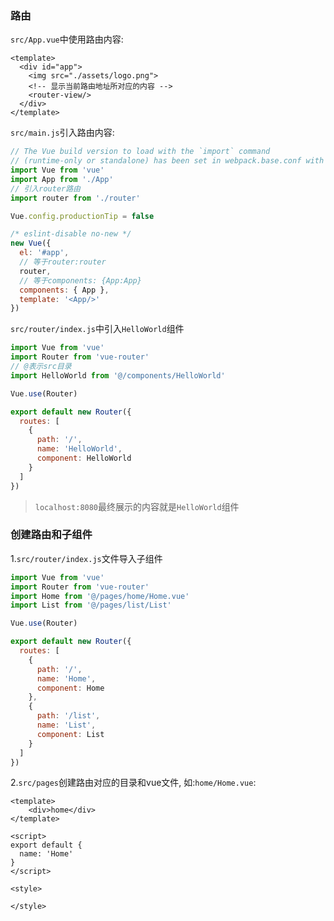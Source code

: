 ### 路由

`src/App.vue`中使用路由内容:

```vue
<template>
  <div id="app">
    <img src="./assets/logo.png">
    <!-- 显示当前路由地址所对应的内容 -->
    <router-view/>
  </div>
</template>
```

`src/main.js`引入路由内容:

```js
// The Vue build version to load with the `import` command
// (runtime-only or standalone) has been set in webpack.base.conf with an alias.
import Vue from 'vue'
import App from './App'
// 引入router路由
import router from './router'

Vue.config.productionTip = false

/* eslint-disable no-new */
new Vue({
  el: '#app',
  // 等于router:router
  router,
  // 等于components: {App:App}
  components: { App },
  template: '<App/>'
})

```

`src/router/index.js`中引入`HelloWorld`组件

```js
import Vue from 'vue'
import Router from 'vue-router'
// @表示src目录
import HelloWorld from '@/components/HelloWorld'

Vue.use(Router)

export default new Router({
  routes: [
    {
      path: '/',
      name: 'HelloWorld',
      component: HelloWorld
    }
  ]
})

```

> `localhost:8080`最终展示的内容就是`HelloWorld`组件

### 创建路由和子组件

1.`src/router/index.js`文件导入子组件

```js
import Vue from 'vue'
import Router from 'vue-router'
import Home from '@/pages/home/Home.vue'
import List from '@/pages/list/List'

Vue.use(Router)

export default new Router({
  routes: [
    {
      path: '/',
      name: 'Home',
      component: Home
    },
    {
      path: '/list',
      name: 'List',
      component: List
    }
  ]
})

```

2.`src/pages`创建路由对应的目录和vue文件, 如:`home/Home.vue`:

```vue
<template>
    <div>home</div>
</template>

<script>
export default {
  name: 'Home'
}
</script>

<style>

</style>

```

